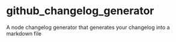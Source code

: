 # github_changelog_generator
A node changelog generator that generates your changelog into a markdown file
